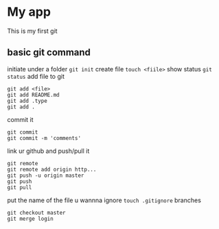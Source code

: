 # My app
This is my first git

## basic git command
initiate under a folder
`git init`
create file
`touch <fiile>`
show status
`git status`
add file to git
```
git add <file>
git add README.md
git add .type
git add .
```
commit it
```
git commit
git commit -m 'comments'
```
link ur github and push/pull it
```
git remote
git remote add origin http...
git push -u origin master
git push
git pull
```

put the name of the file u wannna ignore
`touch .gitignore`
branches
```
git checkout master
git merge login
```
